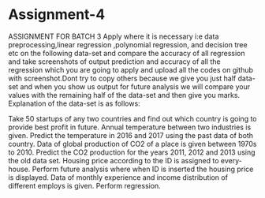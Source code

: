 # Assignment-4
ASSIGNMENT FOR BATCH 3 Apply where it is necessary i:e data preprocessing,linear regression ,polynomial regression, and decision tree etc on the following data-set and compare the accuracy of all regression and take screenshots of output prediction and accuracy of all the regression which you are going to apply and upload all the codes on github with screenshot.Dont try to copy others because we give you just half data-set and when you show us output for future analysis we will compare your values with the remaining half of the data-set and then give you marks. Explanation of the data-set is as follows:

Take 50 startups of any two countries and find out which country is going to provide best profit in future.
Annual temperature between two industries is given. Predict the temperature in 2016 and 2017 using the past data of both country.
Data of global production of CO2 of a place is given between 1970s to 2010. Predict the CO2 production for the years 2011, 2012 and 2013 using the old data set.
Housing price according to the ID is assigned to every-house. Perform future analysis where when ID is inserted the housing price is displayed.
Data of monthly experience and income distribution of different employs is given. Perform regression.
